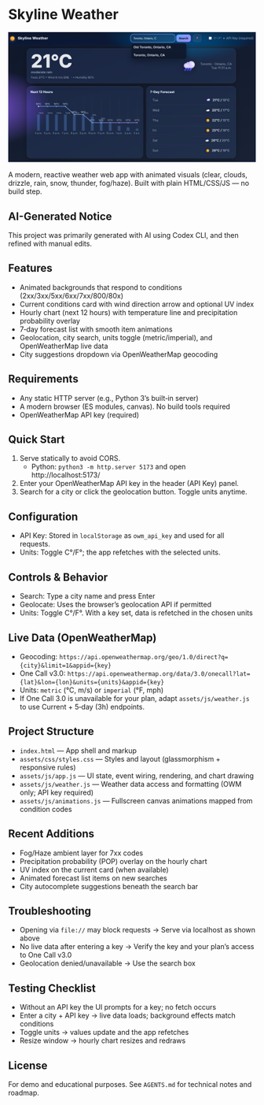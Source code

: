 Skyline Weather
================

![Skyline Weather UI screenshot](assets/WeatherApp.png)

 A modern, reactive weather web app with animated visuals (clear, clouds, drizzle, rain, snow, thunder, fog/haze). Built with plain HTML/CSS/JS — no build step.

 AI-Generated Notice
 -------------------
 This project was primarily generated with AI using Codex CLI, and then refined with manual edits.

Features
--------
- Animated backgrounds that respond to conditions (2xx/3xx/5xx/6xx/7xx/800/80x)
- Current conditions card with wind direction arrow and optional UV index
- Hourly chart (next 12 hours) with temperature line and precipitation probability overlay
- 7‑day forecast list with smooth item animations
- Geolocation, city search, units toggle (metric/imperial), and OpenWeatherMap live data
 - City suggestions dropdown via OpenWeatherMap geocoding

Requirements
------------
- Any static HTTP server (e.g., Python 3’s built‑in server)
- A modern browser (ES modules, canvas). No build tools required
- OpenWeatherMap API key (required)

Quick Start
-----------
1. Serve statically to avoid CORS.
   - Python: `python3 -m http.server 5173` and open http://localhost:5173/
2. Enter your OpenWeatherMap API key in the header (API Key) panel.
3. Search for a city or click the geolocation button. Toggle units anytime.

Configuration
-------------
- API Key: Stored in `localStorage` as `owm_api_key` and used for all requests.
- Units: Toggle C°/F°; the app refetches with the selected units.

Controls & Behavior
-------------------
- Search: Type a city name and press Enter
- Geolocate: Uses the browser’s geolocation API if permitted
- Units: Toggle C°/F°. With a key set, data is refetched in the chosen units

Live Data (OpenWeatherMap)
--------------------------
- Geocoding: `https://api.openweathermap.org/geo/1.0/direct?q={city}&limit=1&appid={key}`
- One Call v3.0: `https://api.openweathermap.org/data/3.0/onecall?lat={lat}&lon={lon}&units={units}&appid={key}`
- Units: `metric` (°C, m/s) or `imperial` (°F, mph)
- If One Call 3.0 is unavailable for your plan, adapt `assets/js/weather.js` to use Current + 5‑day (3h) endpoints.

Project Structure
-----------------
- `index.html` — App shell and markup
- `assets/css/styles.css` — Styles and layout (glassmorphism + responsive rules)
- `assets/js/app.js` — UI state, event wiring, rendering, and chart drawing
- `assets/js/weather.js` — Weather data access and formatting (OWM only; API key required)
- `assets/js/animations.js` — Fullscreen canvas animations mapped from condition codes

Recent Additions
----------------
- Fog/Haze ambient layer for 7xx codes
- Precipitation probability (POP) overlay on the hourly chart
- UV index on the current card (when available)
- Animated forecast list items on new searches
 - City autocomplete suggestions beneath the search bar

Troubleshooting
---------------
- Opening via `file://` may block requests → Serve via localhost as shown above
- No live data after entering a key → Verify the key and your plan’s access to One Call v3.0
- Geolocation denied/unavailable → Use the search box

Testing Checklist
-----------------
- Without an API key the UI prompts for a key; no fetch occurs
- Enter a city + API key → live data loads; background effects match conditions
- Toggle units → values update and the app refetches
- Resize window → hourly chart resizes and redraws

License
-------
For demo and educational purposes. See `AGENTS.md` for technical notes and roadmap.
